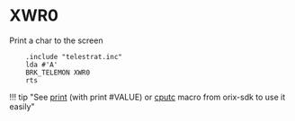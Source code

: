 # XWR0

Print a char to the screen

```ca65
    .include "telestrat.inc"
    lda #'A'
    BRK_TELEMON XWR0
    rts
```

!!! tip "See [print](../../developer_manual/orixsdk_macros/print/) (with print #VALUE) or [cputc](../../developer_manual/orixsdk_macros/cputc/) macro from orix-sdk to use it easily"
